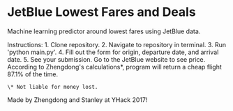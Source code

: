 # JetBlue Lowest Fares and Deals
Machine learning predictor around lowest fares using JetBlue data.

Instructions:
	1. Clone repository.
	2. Navigate to repository in terminal.
	3. Run 'python main.py'.
	4. Fill out the form for origin, departure date, and arrival date.
	5. See your submission. Go to the JetBlue website to see price. According to Zhengdong's calculations\*, program will return a cheap flight 87.1% of the time.


	\* Not liable for money lost.

Made by Zhengdong and Stanley at YHack 2017!